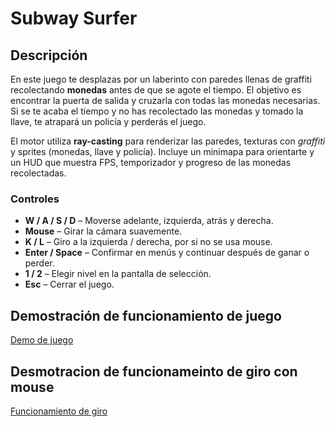 # Subway Surfer

## Descripción
En este juego te desplazas por un laberinto con paredes llenas de graffiti recolectando **monedas** antes de que se agote el tiempo.  El objetivo es encontrar la puerta de salida y cruzarla con todas las monedas necesarias. Si se te acaba el tiempo y no has recolectado las monedas y tomado la llave, te atrapará un policía y perderás el juego.

El motor utiliza **ray-casting** para renderizar las paredes, texturas con *graffiti* y sprites (monedas, llave y policía).  Incluye un minimapa para orientarte y un HUD que muestra FPS, temporizador y progreso de las monedas recolectadas.

### Controles
* **W / A / S / D** – Moverse adelante, izquierda, atrás y derecha.
* **Mouse** – Girar la cámara suavemente.
* **K / L** – Giro a la izquierda / derecha, por si no se usa mouse.
* **Enter / Space** – Confirmar en menús y continuar después de ganar o perder.
* **1 / 2** – Elegir nivel en la pantalla de selección.
* **Esc** – Cerrar el juego.

## Demostración de funcionamiento de juego

[Demo de juego](./gameplay.mov)



## Desmotracion de funcionameinto de giro con mouse

[Funcionamiento de giro](./mouse_function.mp4)


